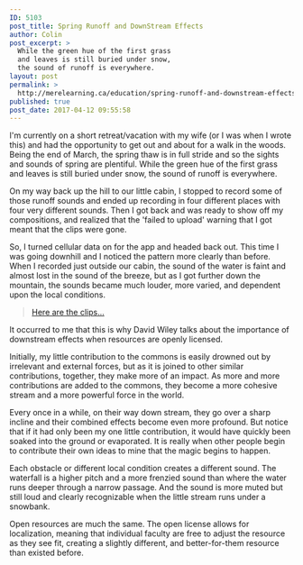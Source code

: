 ```yaml
---
ID: 5103
post_title: Spring Runoff and DownStream Effects
author: Colin
post_excerpt: >
  While the green hue of the first grass
  and leaves is still buried under snow,
  the sound of runoff is everywhere.
layout: post
permalink: >
  http://merelearning.ca/education/spring-runoff-and-downstream-effects/
published: true
post_date: 2017-04-12 09:55:58
---
```

I'm currently on a short retreat/vacation with my wife (or I was when I wrote this) and had the opportunity to get out and about for a walk in the woods. Being the end of March, the spring thaw is in full stride and so the sights and sounds of spring are plentiful. While the green hue of the first grass and leaves is still buried under snow, the sound of runoff is everywhere.

On my way back up the hill to our little cabin, I stopped to record some of those runoff sounds and ended up recording in four different places with four very different sounds. Then I got back and was ready to show off my compositions, and realized that the 'failed to upload' warning that I got meant that the clips were gone.

So, I turned cellular data on for the app and headed back out. This time I was going downhill and I noticed the pattern more clearly than before. When I recorded just outside our cabin, the sound of the water is faint and almost lost in the sound of the breeze, but as I got further down the mountain, the sounds became much louder, more varied, and dependent upon the local conditions.
<blockquote><a href="https://anchor.fm/s/a1ed20?at=135420" target="_blank" rel="noopener">Here are the clips...</a></blockquote>
It occurred to me that this is why David Wiley talks about the importance of downstream effects when resources are openly licensed.

Initially, my little contribution to the commons is easily drowned out by irrelevant and external forces, but as it is joined to other similar contributions, together, they make more of an impact. As more and more contributions are added to the commons, they become a more cohesive stream and a more powerful force in the world.

Every once in a while, on their way down stream, they go over a sharp incline and their combined effects become even more profound. But notice that if it had only been my one little contribution, it would have quickly been soaked into the ground or evaporated. It is really when other people begin to contribute their own ideas to mine that the magic begins to happen.

Each obstacle or different local condition creates a different sound. The waterfall is a higher pitch and a more frenzied sound than where the water runs deeper through a narrow passage. And the sound is more muted but still loud and clearly recognizable when the little stream runs under a snowbank.

Open resources are much the same. The open license allows for localization, meaning that individual faculty are free to adjust the resource as they see fit, creating a slightly different, and better-for-them resource than existed before.